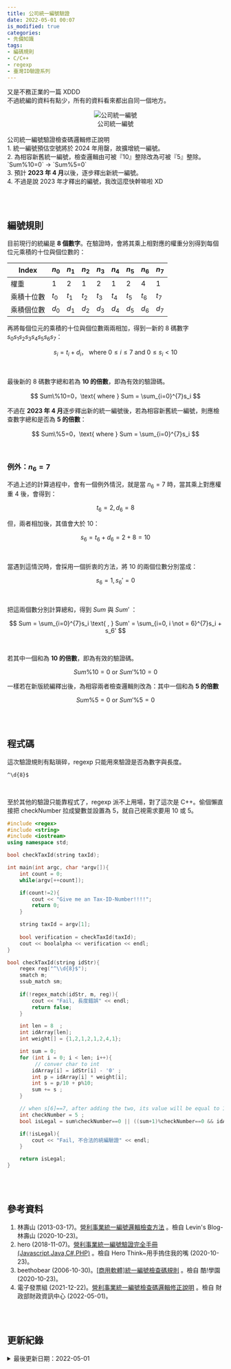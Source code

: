 ```yaml
---
title: 公司統一編號驗證
date: 2022-05-01 00:07
is_modified: true
categories:
- 先備知識
tags:
- 編碼規則
- C/C++
- regexp
- 臺灣ID驗證系列
--- 
```


又是不務正業的一篇 XDDD    
不過統編的資料有點少，所有的資料看來都出自同一個地方。 

<!--more-->
<center> <img src="https://i.imgur.com/GPyBBgm.jpg?1" alt="公司統一編號"></center>
<center class="imgtext">公司統一編號</center>
<br>

<div class="alert warning">
<div class="head">公司統一編號驗證檢查碼邏輯修正說明</div>
1. 統一編號預估空號將於 2024 年用罄，故擴增統一編號。<br>
2. 為相容新舊統一編號，檢查邏輯由可被『10』整除改為可被『5』整除。<br>
   `Sum%10=0` -> `Sum%5=0` <br>
3. 預計 <b>2023 年 4 月</b>以後，逐步釋出新統一編號。<br>
4. 不過是說 2023 年才釋出的編號，我改這麼快幹嘛啦 XD<br>
</div>

<br><br> 

## 編號規則
目前現行的統編是 **8 個數字**。在驗證時，會將其乘上相對應的權重分別得到每個位元乘積的十位與個位數的：


|Index|$n_0$|$n_1$|$n_2$|$n_3$|$n_4$|$n_5$|$n_6$|$n_7$|
|---|---|---|---|---|---|---|---|---|
|權重|1|2|1|2|1|2|4|1|
|乘積十位數|$t_0$|$t_1$|$t_2$|$t_3$|$t_4$|$t_5$|$t_6$|$t_7$|
|乘積個位數|$d_0$|$d_1$|$d_2$|$d_3$|$d_4$|$d_5$|$d_6$|$d_7$|

 
再將每個位元的乘積的十位與個位數兩兩相加，得到一新的 8 碼數字 $s_0s_1s_2s_3s_4s_5s_6s_7$：

$$
s_i = t_i + d_i，\text{ where }  0 \le i \le 7 \text{ and } 0 \le s_i < 10
$$
 
<br>

最後新的 8 碼數字總和若為 **10 的倍數**，即為有效的驗證碼。

$$
Sum\%10=0，\text{ where }  Sum = \sum_{i=0}^{7}s_i
$$

不過在 **2023 年 4 月**逐步釋出新的統一編號後，若為相容新舊統一編號，則應檢查數字總和是否為 **5 的倍數**：
 
$$
Sum\%5=0，\text{ where }  Sum = \sum_{i=0}^{7}s_i
$$

<br>

### 例外：$n_6 = 7$
不過上述的計算過程中，會有一個例外情況，就是當 $n_6 = 7$ 時，當其乘上對應權重 $4$ 後，會得到：

$$
t_6 = 2 , d_6 = 8
$$

但，兩者相加後，其值會大於 10：

$$
s_6 = t_6 + d_6 = 2 + 8 = 10
$$

<br>

當遇到這情況時，會採用一個折衷的方法，將 $10$ 的兩個位數分別當成：

$$
s_6 = 1, s_6' = 0
$$

<br>

把這兩個數分別計算總和，得到 $Sum$ 與 $Sum'$ ：

$$
Sum = \sum_{i=0}^{7}s_i \text{ , }
Sum' = \sum_{i=0, i \not = 6}^{7}s_i + s_6'
$$

<br>

若其中一個和為 **10 的倍數**，即為有效的驗證碼。

$$
Sum\%10=0 \text{ or } Sum'\%10=0
$$

一樣若在新版統編釋出後，為相容兩者檢查邏輯則改為：其中一個和為 **5 的倍數**

$$
Sum\%5=0 \text{ or } Sum'\%5=0
$$

<br><br> 

## 程式碼
這次驗證規則有點瑣碎，regexp 只能用來驗證是否為數字與長度。
```
^\d{8}$
```

<br>

至於其他的驗證只能靠程式了，regexp 派不上用場，對了這次是 C++。偷個懶直接把 checkNumber 拉成變數並設置為 5，就自己視需求要用 10 或 5。
```cpp
#include <regex>
#include <string>
#include <iostream>
using namespace std;

bool checkTaxId(string taxId);

int main(int argc, char *argv[]){
    int count = 0; 
    while(argv[++count]);

    if(count!=2){
        cout << "Give me an Tax-ID-Number!!!!";
        return 0;
    }

    string taxId = argv[1]; 
 
    bool verification = checkTaxId(taxId);	
    cout << boolalpha << verification << endl;
}

bool checkTaxId(string idStr){
    regex reg("^\\d{8}$");
    smatch m;
    ssub_match sm;
    
    if(!regex_match(idStr, m, reg)){
        cout << "Fail, 長度錯誤" << endl;
        return false;
    }

    int len = 8  ;
    int idArray[len];
    int weight[] = {1,2,1,2,1,2,4,1};

    int sum = 0;
    for (int i = 0; i < len; i++){
         // conver char to int 
        idArray[i] = idStr[i] - '0' ;
        int p = idArray[i] * weight[i];
        int s = p/10 + p%10;
        sum += s ;  
    }

    // when s[6]==7, after adding the two, its value will be equal to 10, in this case, 1 or 0 should be used to calculate the sum. But here 10 is used directly to calculate the sum, because if 0 and 10 are used to take the remainder, both are 0; if 1 is taken to take the remainder as 0, it can be reversed that the remainder should be 9.  
    int checkNumber = 5 ;
    bool isLegal = sum%checkNumber==0 || ((sum+1)%checkNumber==0 && idArray[6]==7);

    if(!isLegal){
        cout << "Fail, 不合法的統編驗證" << endl;   
    }

    return isLegal;
}
```
<br><br> 

## 參考資料 
1. 林壽山 (2013-03-17)。[營利事業統一編號邏輯檢查方法](https://superlevin.ifengyuan.tw/%E7%87%9F%E5%88%A9%E4%BA%8B%E6%A5%AD%E7%B5%B1%E4%B8%80%E7%B7%A8%E8%99%9F%E9%82%8F%E8%BC%AF%E6%AA%A2%E6%9F%A5%E6%96%B9%E6%B3%95/) 。檢自 Levin's Blog-林壽山 (2020-10-23)。
2. hero (2018-11-07)。[營利事業統一編號驗證完全手冊(Javascript,Java,C#,PHP)](http://herolin.webhop.me/entry/is-valid-TW-company-ID/) 。檢自 Hero Think~用手摀住我的嘴 (2020-10-23)。
3. beethobear (2006-10-30)。[[商用軟體]統一編號檢查碼規則](http://phorum.study-area.org/index.php/topic,11397.html) 。檢自 酷!學園 (2020-10-23)。
4. 電子發票組 (2021-12-22)。[營利事業統一編號檢查碼邏輯修正說明](https://www.fia.gov.tw/singlehtml/3?cntId=c4d9cff38c8642ef8872774ee9987283) 。檢自 財政部財政資訊中心 (2022-05-01)。 

<br><br> 

## 更新紀錄
<details class="update_stamp">
  <summary>最後更新日期：2022-05-01</summary>
  <ul>
    <li>2022-05-01 更新：檢查碼邏輯修正說明</li>
    <li>2022-05-01 更新：檢查碼判別式錯誤修正</li>
    <li>2020-12-31 發布</li>
    <li>2020-10-24 完稿</li>
    <li>2020-10-23 起稿</li>
  </ul>
</details>